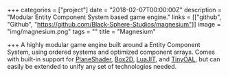 +++
categories = ["project"]
date = "2018-02-07T00:00:00Z"
description = "Modular Entity Component System based game engine."
links = [["github", "Github", "https://github.com/Black-Sphere-Studios/magnesium"]]
image = "img/magnesium.png"
tags = ""
title = "Magnesium"

+++
A highly modular game engine built around a Entity Component System, using ordered systems and optimized component arrays. Comes with built-in support for [PlaneShader](https://github.com/Black-Sphere-Studios/planeshader), [Box2D](https://github.com/Black-Sphere-Studios/Box2D), [LuaJIT](http://luajit.org/), and [TinyOAL](https://github.com/Black-Sphere-Studios/tinyoal), but can easily be extended to unify any set of technologies needed.
